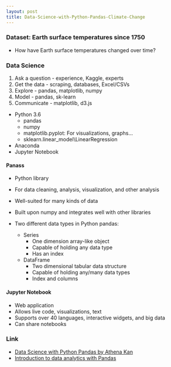 ```yaml
---
layout: post
title: Data-Science-with-Python-Pandas-Climate-Change
---
```


### Dataset: Earth surface temperatures since 1750
- How have Earth surface temperatures changed over time?

### Data Science
1. Ask a question - experience, Kaggle, experts
2. Get the data - scraping, databases, Excel/CSVs
3. Explore - pandas, matplotlib, numpy
4. Model - pandas, sk-learn
5. Communicate - matplotlib, d3.js

- Python 3.6
  - pandas
  - numpy
  - matplotlib.pyplot: For visualizations, graphs...
  - sklearn.linear_model\LinearRegression
- Anaconda
- Jupyter Notebook


#### Panass
- Python library
- For data cleaning, analysis, visualization, and other analysis
- Well-suited for many kinds of data
- Built upon numpy and integrates well with other libraries

- Two different data types in Python pandas:
  - Series
    - One dimension array-like object
    - Capable of holding any data type
    - Has an index
  - DataFrame
    - Two dimensional tabular data structure
    - Capable of holding any/many data types
    - Index and columns

#### Jupyter Notebook
- Web application
- Allows live code, visualizations, text
- Supports over 40 languages, interactive widgets, and big data
- Can share notebooks

### Link
- [Data Science with Python Pandas by Athena Kan](https://www.youtube.com/watch?v=POe1cufDWFs&t=2494s)
- [Introduction to data analytics with Pandas](https://www.youtube.com/watch?v=5XGycFIe8qE&t=3508s)
